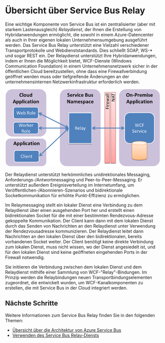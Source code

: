 <properties
	pageTitle="Übersicht über Service Bus Relay | Microsoft Azure"
	description="Übersicht über Service Bus Relay"
	services="service-bus-relay"
	documentationCenter=".net"
	authors="sethmanheim"
	manager="timlt"
	editor=""/>

<tags
	ms.service="service-bus-relay"
	ms.workload="na"
	ms.tgt_pltfrm="na"
	ms.devlang="multiple"
	ms.topic="get-started-article"
	ms.date="09/01/2016"
	ms.author="sethm"/>


# Übersicht über Service Bus Relay

Eine wichtige Komponente von Service Bus ist ein zentralisierter (aber mit starkem Lastenausgleich) *Relaydienst*, der Ihnen die Erstellung von Hybridanwendungen ermöglicht, die sowohl in einem Azure-Datencenter als auch in Ihrer eigenen lokalen Unternehmensumgebung ausgeführt werden. Das Service Bus Relay unterstützt eine Vielzahl verschiedener Transportprotokolle und Webdienststandards. Dies schließt SOAP, WS-* und sogar REST ein. Der Relaydienst unterstützt Ihre Hybridanwendungen, indem er Ihnen die Möglichkeit bietet, WCF-Dienste (Windows Communication Foundation) in einem Unternehmensnetzwerk sicher in der öffentlichen Cloud bereitzustellen, ohne dass eine Firewallverbindung geöffnet werden muss oder tiefgreifende Änderungen an der unternehmensinternen Netzwerkinfrastruktur erforderlich werden.

![Relaykonzepte](./media/service-bus-relay-overview/sb-relay-01.png)

Der Relaydienst unterstützt herkömmliches unidirektionales Messaging, Anforderungs-/Antwortmessaging und Peer-to-Peer-Messaging. Er unterstützt außerdem Ereignisverteilung im Internetumfang, um Veröffentlichen-/Abonnieren-Szenarios und bidirektionale Socketkommunikation für erhöhte Punkt-Effizienz zu ermöglichen.

Im Relaymessaging stellt ein lokaler Dienst eine Verbindung zu dem Relaydienst über einen ausgehenden Port her und erstellt einen bidirektionalen Socket für die mit einer bestimmten Rendezvous-Adresse gekoppelte Kommunikation. Der Client kann dann mit dem lokalen Dienst durch das Senden von Nachrichten an den Relaydienst unter Verwendung der Rendezvousadresse kommunizieren. Der Relaydienst leitet dann Nachrichten an den lokalen Dienst über den bidirektionalen, bereits vorhandenen Socket weiter. Der Client benötigt keine direkte Verbindung zum lokalen Dienst, muss nicht wissen, wo der Dienst angesiedelt ist, und für den lokalen Dienst sind keine geöffneten eingehenden Ports in der Firewall notwendig.

Sie initiieren die Verbindung zwischen dem lokalen Dienst und dem Relaydienst mithilfe einer Sammlung von WCF-"Relay"-Bindungen. Im Prinzip werden die Relaybindungen neuen Transportbindungselementen zugeordnet, die entwickelt wurden, um WCF-Kanalkomponenten zu erstellen, die mit Service Bus in der Cloud integriert werden.

## Nächste Schritte

Weitere Informationen zum Service Bus Relay finden Sie in den folgenden Themen:

- [Übersicht über die Architektur von Azure Service Bus](../service-bus/service-bus-fundamentals-hybrid-solutions.md)
- [Verwenden des Service Bus Relay-Diensts](../service-bus-relay/service-bus-dotnet-how-to-use-relay.md)

 

<!---HONumber=AcomDC_0928_2016-->
